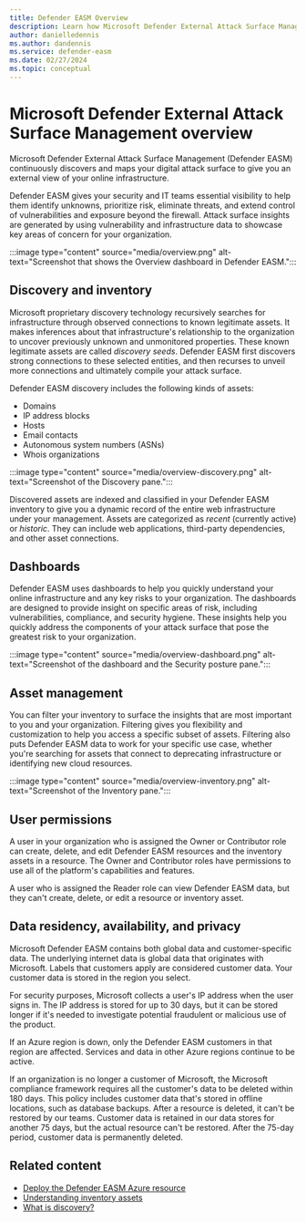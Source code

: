 ```yaml
---
title: Defender EASM Overview
description: Learn how Microsoft Defender External Attack Surface Management (Defender EASM) continuously discovers and maps your digital attack surface to give you an external view of your online infrastructure.
author: danielledennis
ms.author: dandennis
ms.service: defender-easm
ms.date: 02/27/2024
ms.topic: conceptual
---
```


# Microsoft Defender External Attack Surface Management overview

Microsoft Defender External Attack Surface Management (Defender EASM) continuously discovers and maps your digital attack surface to give you an external view of your online infrastructure.

Defender EASM gives your security and IT teams essential visibility to help them identify unknowns, prioritize risk, eliminate threats, and extend control of vulnerabilities and exposure beyond the firewall. Attack surface insights are generated by using vulnerability and infrastructure data to showcase key areas of concern for your organization.

:::image type="content" source="media/overview.png" alt-text="Screenshot that shows the Overview dashboard in Defender EASM.":::

## Discovery and inventory

Microsoft proprietary discovery technology recursively searches for infrastructure through observed connections to known legitimate assets. It makes inferences about that infrastructure's relationship to the organization to uncover previously unknown and unmonitored properties. These known legitimate assets are called *discovery seeds*. Defender EASM first discovers strong connections to these selected entities, and then recurses to unveil more connections and ultimately compile your attack surface.

Defender EASM discovery includes the following kinds of assets:

- Domains
- IP address blocks
- Hosts
- Email contacts
- Autonomous system numbers (ASNs)
- Whois organizations

:::image type="content" source="media/overview-discovery.png" alt-text="Screenshot of the Discovery pane.":::

Discovered assets are indexed and classified in your Defender EASM inventory to give you a dynamic record of the entire web infrastructure under your management. Assets are categorized as *recent* (currently active) or *historic*. They can include web applications, third-party dependencies, and other asset connections.

## Dashboards

Defender EASM uses dashboards to help you quickly understand your online infrastructure and any key risks to your organization. The dashboards are designed to provide insight on specific areas of risk, including vulnerabilities, compliance, and security hygiene. These insights help you quickly address the components of your attack surface that pose the greatest risk to your organization.

:::image type="content" source="media/overview-dashboard.png" alt-text="Screenshot of the dashboard and the Security posture pane.":::

## Asset management

You can filter your inventory to surface the insights that are most important to you and your organization. Filtering gives you flexibility and customization to help you access a specific subset of assets. Filtering also puts Defender EASM data to work for your specific use case, whether you're searching for assets that connect to deprecating infrastructure or identifying new cloud resources.

:::image type="content" source="media/overview-inventory.png" alt-text="Screenshot of the Inventory pane.":::

## User permissions

A user in your organization who is assigned the Owner or Contributor role can create, delete, and edit Defender EASM resources and the inventory assets in a resource. The Owner and Contributor roles have permissions to use all of the platform's capabilities and features.

A user who is assigned the Reader role can view Defender EASM data, but they can't create, delete, or edit a resource or inventory asset.  

## Data residency, availability, and privacy

Microsoft Defender EASM contains both global data and customer-specific data. The underlying internet data is global data that originates with Microsoft. Labels that customers apply are considered customer data. Your customer data is stored in the region you select.

For security purposes, Microsoft collects a user's IP address when the user signs in. The IP address is stored for up to 30 days, but it can be stored longer if it's needed to investigate potential fraudulent or malicious use of the product.

If an Azure region is down, only the Defender EASM customers in that region are affected. Services and data in other Azure regions continue to be active.

If an organization is no longer a customer of Microsoft, the Microsoft compliance framework requires all the customer's data to be deleted within 180 days. This policy includes customer data that's stored in offline locations, such as database backups. After a resource is deleted, it can't be restored by our teams. Customer data is retained in our data stores for another 75 days, but the actual resource can't be restored. After the 75-day period, customer data is permanently deleted.  

## Related content

- [Deploy the Defender EASM Azure resource](deploying-the-defender-easm-azure-resource.md)
- [Understanding inventory assets](understanding-inventory-assets.md)
- [What is discovery?](what-is-discovery.md)
